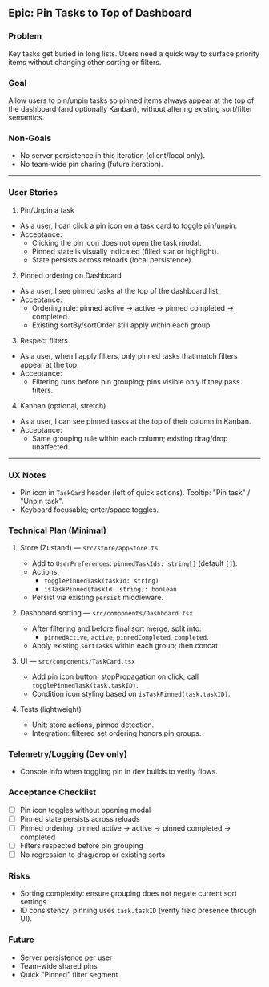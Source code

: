 ## Epic: Pin Tasks to Top of Dashboard

### Problem
Key tasks get buried in long lists. Users need a quick way to surface priority items without changing other sorting or filters.

### Goal
Allow users to pin/unpin tasks so pinned items always appear at the top of the dashboard (and optionally Kanban), without altering existing sort/filter semantics.

### Non‑Goals
- No server persistence in this iteration (client/local only).
- No team‑wide pin sharing (future iteration).

---

### User Stories

1) Pin/Unpin a task
- As a user, I can click a pin icon on a task card to toggle pin/unpin.
- Acceptance:
  - Clicking the pin icon does not open the task modal.
  - Pinned state is visually indicated (filled star or highlight).
  - State persists across reloads (local persistence).

2) Pinned ordering on Dashboard
- As a user, I see pinned tasks at the top of the dashboard list.
- Acceptance:
  - Ordering rule: pinned active → active → pinned completed → completed.
  - Existing sortBy/sortOrder still apply within each group.

3) Respect filters
- As a user, when I apply filters, only pinned tasks that match filters appear at the top.
- Acceptance:
  - Filtering runs before pin grouping; pins visible only if they pass filters.

4) Kanban (optional, stretch)
- As a user, I can see pinned tasks at the top of their column in Kanban.
- Acceptance:
  - Same grouping rule within each column; existing drag/drop unaffected.

---

### UX Notes
- Pin icon in `TaskCard` header (left of quick actions). Tooltip: "Pin task" / "Unpin task".
- Keyboard focusable; enter/space toggles.

### Technical Plan (Minimal)
1) Store (Zustand) — `src/store/appStore.ts`
   - Add to `UserPreferences`: `pinnedTaskIds: string[]` (default `[]`).
   - Actions:
     - `togglePinnedTask(taskId: string)`
     - `isTaskPinned(taskId: string): boolean`
   - Persist via existing `persist` middleware.

2) Dashboard sorting — `src/components/Dashboard.tsx`
   - After filtering and before final sort merge, split into:
     - `pinnedActive`, `active`, `pinnedCompleted`, `completed`.
   - Apply existing `sortTasks` within each group; then concat.

3) UI — `src/components/TaskCard.tsx`
   - Add pin icon button; stopPropagation on click; call `togglePinnedTask(task.taskID)`.
   - Condition icon styling based on `isTaskPinned(task.taskID)`.

4) Tests (lightweight)
   - Unit: store actions, pinned detection.
   - Integration: filtered set ordering honors pin groups.

### Telemetry/Logging (Dev only)
- Console info when toggling pin in dev builds to verify flows.

### Acceptance Checklist
- [ ] Pin icon toggles without opening modal
- [ ] Pinned state persists across reloads
- [ ] Pinned ordering: pinned active → active → pinned completed → completed
- [ ] Filters respected before pin grouping
- [ ] No regression to drag/drop or existing sorts

### Risks
- Sorting complexity: ensure grouping does not negate current sort settings.
- ID consistency: pinning uses `task.taskID` (verify field presence through UI).

### Future
- Server persistence per user
- Team‑wide shared pins
- Quick “Pinned” filter segment



